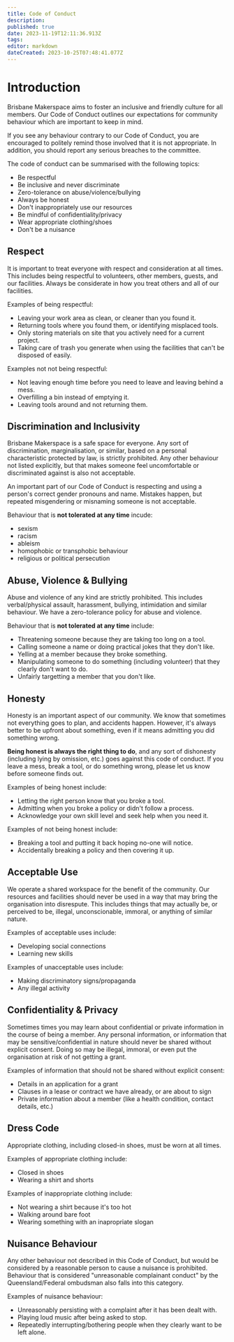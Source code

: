 ```yaml
---
title: Code of Conduct
description: 
published: true
date: 2023-11-19T12:11:36.913Z
tags: 
editor: markdown
dateCreated: 2023-10-25T07:48:41.077Z
---
```


# Introduction
Brisbane Makerspace aims to foster an inclusive and friendly culture for all members. Our Code of Conduct outlines our expectations for community behaviour which are important to keep in mind.

If you see any behaviour contrary to our Code of Conduct, you are encouraged to politely remind those involved that it is not appropriate. In addition, you should report any serious breaches to the committee.

The code of conduct can be summarised with the following topics:
* Be respectful
* Be inclusive and never discriminate
* Zero-tolerance on abuse/violence/bullying
* Always be honest
* Don't inappropriately use our resources
* Be mindful of confidentiality/privacy
* Wear appropriate clothing/shoes
* Don't be a nuisance

## Respect
It is important to treat everyone with respect and consideration at all times. This includes being respectful to volunteers, other members, guests, and our facilities. Always be considerate in how you treat others and all of our facilities.

Examples of being respectful:
 - Leaving your work area as clean, or cleaner than you found it. 
 - Returning tools where you found them, or identifying misplaced tools.
 - Only storing materials on site that you actively need for a current project.
 - Taking care of trash you generate when using the facilities that can't be disposed of easily.

Examples not not being respectful:
* Not leaving enough time before you need to leave and leaving behind a mess.
* Overfilling a bin instead of emptying it.
* Leaving tools around and not returning them.

## Discrimination and Inclusivity
Brisbane Makerspace is a safe space for everyone. Any sort of discrimination, marginalisation, or similar, based on a personal characteristic protected by law, is strictly prohibited. Any other behaviour not listed explicitly, but that makes someone feel uncomfortable or discriminated against is also not acceptable.

An important part of our Code of Conduct is respecting and using a person's correct gender pronouns and name. Mistakes happen, but repeated misgendering or misnaming someone is not acceptable.

Behaviour that is **not tolerated at any time** incude:
* sexism
* racism
* ableism
* homophobic or transphobic behaviour
* religious or political persecution


## Abuse, Violence & Bullying
Abuse and violence of any kind are strictly prohibited. This includes verbal/physical assault, harassment, bullying, intimidation and similar behaviour. We have a zero-tolerance policy for abuse and violence.

Behaviour that is **not tolerated at any time** include:
* Threatening someone because they are taking too long on a tool.
* Calling someone a name or doing practical jokes that they don't like.
* Yelling at a member because they broke something.
* Manipulating someone to do something (including volunteer) that they clearly don't want to do.
* Unfairly targetting a member that you don't like.

## Honesty
Honesty is an important aspect of our community. We know that sometimes not everything goes to plan, and accidents happen. However, it's always better to be upfront about something, even if it means admitting you did something wrong.

**Being honest is always the right thing to do**, and any sort of dishonesty (including lying by omission, etc.) goes against this code of conduct. If you leave a mess, break a tool, or do something wrong, please let us know before someone finds out.

Examples of being honest include:
* Letting the right person know that you broke a tool.
* Admitting when you broke a policy or didn't follow a process.
* Acknowledge your own skill level and seek help when you need it.

Examples of not being honest include:
* Breaking a tool and putting it back hoping no-one will notice.
* Accidentally breaking a policy and then covering it up.

## Acceptable Use
We operate a shared workspace for the benefit of the community. Our resources and facilities should never be used in a way that may bring the organisation into disrespute. This includes things that may actually be, or perceived to be, illegal, unconscionable, immoral, or anything of similar nature.

Examples of acceptable uses include:
* Developing social connections
* Learning new skills

Examples of unacceptable uses include:
* Making discriminatory signs/propaganda
* Any illegal activity

## Confidentiality & Privacy
Sometimes times you may learn about confidential or private information in the course of being a member. Any personal information, or information that may be sensitive/confidential in nature should never be shared without explicit consent. Doing so may be illegal, immoral, or even put the organisation at risk of not getting a grant.

Examples of information that should not be shared without explicit consent:
* Details in an application for a grant
* Clauses in a lease or contract we have already, or are about to sign
* Private information about a member (like a health condition, contact details, etc.)

## Dress Code
Appropriate clothing, including closed-in shoes, must be worn at all times.

Examples of appropriate clothing include:
* Closed in shoes
* Wearing a shirt and shorts

Examples of inappropriate clothing include:
* Not wearing a shirt because it's too hot
* Walking around bare foot
* Wearing something with an inapropriate slogan

## Nuisance Behaviour
Any other behaviour not described in this Code of Conduct, but would be considered by a reasonable person to cause a nuisance is prohibited. Behaviour that is considered "unreasonable complainant conduct" by the Queensland/Federal ombudsman also falls into this category.

Examples of nuisance behaviour:
* Unreasonably persisting with a complaint after it has been dealt with.
* Playing loud music after being asked to stop.
* Repeatedly interrupting/bothering people when they clearly want to be left alone.